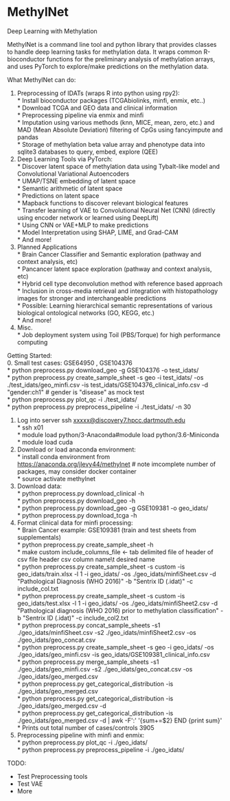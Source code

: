 # MethylNet

Deep Learning with Methylation

MethylNet is a command line tool and python library that provides classes to handle deep learning tasks for methylation data. It wraps common R-bioconductor functions for the preliminary analysis of methylation arrays, and uses PyTorch to explore/make predictions on the methylation data.

What MethylNet can do:  
1. Preprocessing of IDATs (wraps R into python using rpy2):  
                * Install bioconductor packages (TCGAbiolinks, minfi, enmix, etc..)  
                * Download TCGA and GEO data and clinical information  
                * Preprocessing pipeline via enmix and minfi  
                * Imputation using various methods (knn, MICE, mean, zero, etc.) and MAD (Mean Absolute Deviation) filtering of CpGs using fancyimpute and pandas  
                * Storage of methylation beta value array and phenotype data into sqlite3 databases to query, embed, explore (QEE)  
2. Deep Learning Tools via PyTorch:  
                * Discover latent space of methylation data using Tybalt-like model and Convolutional Variational Autoencoders  
                * UMAP/TSNE embedding of latent space  
                * Semantic arithmetic of latent space  
                * Predictions on latent space  
                * Mapback functions to discover relevant biological features  
                * Transfer learning of VAE to Convolutional Neural Net (CNN) (directly using encoder network or learned using DeepLift)  
                * Using CNN or VAE+MLP to make predictions  
                * Model Interpretation using SHAP, LIME, and Grad-CAM  
                * And more!  
3. Planned Applications  
                * Brain Cancer Classifier and Semantic exploration (pathway and context analysis, etc)  
                * Pancancer latent space exploration (pathway and context analysis, etc)  
                * Hybrid cell type deconvolution method with reference based approach  
                * Inclusion in cross-media retrieval and integration with histopathology images for stronger and interchangeable predictions  
                * Possible: Learning hierarchical semantic representations of various biological ontological networks (GO, KEGG, etc.)  
                * And more!
4. Misc.  
                * Job deployment system using Toil (PBS/Torque) for high performance computing

Getting Started:  
0. Small test cases: GSE64950 , GSE104376  
                * python preprocess.py download_geo -g GSE104376 -o test_idats/  
                * python preprocess.py create_sample_sheet -s geo -i test_idats/ -os ./test_idats/geo_minfi.csv -is test_idats/GSE104376_clinical_info.csv -d "gender:ch1" # gender is "disease" as mock test  
                * python preprocess.py plot_qc -i ./test_idats/  
                * python preprocess.py preprocess_pipeline -i ./test_idats/ -n 30  
1. Log into server ssh xxxxx@discovery7.hpcc.dartmouth.edu  
                * ssh x01  
                * module load python/3-Anaconda#module load python/3.6-Miniconda  
                * module load cuda  
2. Download or load anaconda environment:  
                * install conda environment from https://anaconda.org/jlevy44/methylnet # note imcomplete number of packages, may consider docker container  
                * source activate methylnet  
3. Download data:  
                * python preprocess.py download_clinical -h    
                * python preprocess.py download_geo -h    
                * python preprocess.py download_geo -g GSE109381 -o geo_idats/  
                * python preprocess.py download_tcga -h    
4. Format clinical data for minfi processing:   
                * Brain Cancer example: GSE109381 (train and test sheets from supplementals)  
                * python preprocess.py create_sample_sheet -h    
                * make custom include_columns_file <- tab delimited file of header of csv file header csv column name\\t desired name  
                * python preprocess.py create_sample_sheet -s custom -is geo_idats/train.xlsx -l 1 -i geo_idats/ -os ./geo_idats/minfiSheet.csv -d "Pathological Diagnosis (WHO 2016)" -b "Sentrix ID (.idat)" -c include_col.txt  
                * python preprocess.py create_sample_sheet -s custom -is geo_idats/test.xlsx -l 1 -i geo_idats/ -os ./geo_idats/minfiSheet2.csv -d "Pathological diagnosis (WHO 2016) prior to methylation classification" -b "Sentrix ID (.idat)" -c include_col2.txt  
                * python preprocess.py concat_sample_sheets -s1 ./geo_idats/minfiSheet.csv -s2 ./geo_idats/minfiSheet2.csv -os ./geo_idats/geo_concat.csv  
                * python preprocess.py create_sample_sheet -s geo -i geo_idats/ -os ./geo_idats/geo_minfi.csv -is geo_idats/GSE109381_clinical_info.csv  
                * python preprocess.py merge_sample_sheets -s1 ./geo_idats/geo_minfi.csv -s2 ./geo_idats/geo_concat.csv -os ./geo_idats/geo_merged.csv  
                * python preprocess.py get_categorical_distribution -is ./geo_idats/geo_merged.csv  
                * python preprocess.py get_categorical_distribution -is ./geo_idats/geo_merged.csv -d  
                * python preprocess.py get_categorical_distribution -is ./geo_idats/geo_merged.csv -d | awk -F':' '{sum+=$2} END {print sum}'  
                * Prints out total number of cases/controls 3905  
5. Preprocessing pipeline with minfi and enmix:  
                * python preprocess.py plot_qc -i ./geo_idats/  
                * python preprocess.py preprocess_pipeline -i ./geo_idats/  

TODO:
* Test Preprocessing tools   
* Test VAE  
* More  
